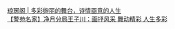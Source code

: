   
[琅琊阁 | 多彩绚丽的舞台，诗情画意的人生](http://www.dianyue.me/archives/690/pw3wpzh4gd7yfvtz/)  
[【警苑名家】净月分局王子川：画抒风采  舞动精彩 人生多彩](http://www.dianyue.me/archives/932/kypc0hd9b08s7qq5/)